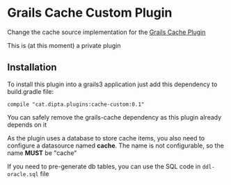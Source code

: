 
Grails Cache Custom Plugin
====================

Change the cache source implementation for the [Grails Cache Plugin](https://github.com/grails-plugins/grails-cache)


This is (at this moment) a private plugin

Installation
----------

To install this plugin into a grails3 application just add this dependency to build.gradle file:

`compile "cat.dipta.plugins:cache-custom:0.1"`


You can safely remove the grails-cache dependency as this plugin already depends on it

As the plugin uses a database to store cache items, you also need to configure a datasource named **cache**. The name is not configurable, so the name **MUST** be "cache"

If you need to pre-generate db tables, you can use the SQL code in `ddl-oracle.sql` file
